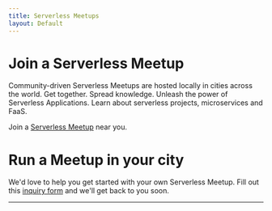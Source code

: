 ```yaml
---
title: Serverless Meetups
layout: Default
---
```


# Join a Serverless Meetup

Community-driven Serverless Meetups are hosted locally in cities across the world. Get together. Spread knowledge. Unleash the power of Serverless Applications. Learn about serverless projects, microservices and FaaS.

Join a [Serverless Meetup](https://www.meetup.com/pro/serverless/) near you.

# Run a Meetup in your city

We'd love to help you get started with your own Serverless Meetup. Fill out this [inquiry form](https://docs.google.com/forms/d/e/1FAIpQLSfSCMFQc47wn1S0Y2H7LBjuvmoZW57cgBSwKC6vdnbd_7yvWA/viewform) and we'll get back to you soon.
<hr />
